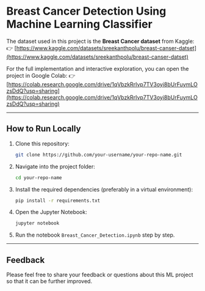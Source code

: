 # Breast Cancer Detection Using Machine Learning Classifier

The dataset used in this project is the **Breast Cancer dataset** from Kaggle:
👉 [https://www.kaggle.com/datasets/sreekanthpolu/breast-canser-datset](https://www.kaggle.com/datasets/sreekanthpolu/breast-canser-datset)

For the full implementation and interactive exploration, you can open the project in Google Colab:
👉 [https://colab.research.google.com/drive/1qVbzkRrIvp7TV3oyi8bUrFuymLOzsDdQ?usp=sharing](https://colab.research.google.com/drive/1qVbzkRrIvp7TV3oyi8bUrFuymLOzsDdQ?usp=sharing)

---

## How to Run Locally

1. Clone this repository:

   ```bash
   git clone https://github.com/your-username/your-repo-name.git
   ```

2. Navigate into the project folder:

   ```bash
   cd your-repo-name
   ```

3. Install the required dependencies (preferably in a virtual environment):

   ```bash
   pip install -r requirements.txt
   ```

4. Open the Jupyter Notebook:

   ```bash
   jupyter notebook
   ```

5. Run the notebook `Breast_Cancer_Detection.ipynb` step by step.

---

## Feedback

Please feel free to share your feedback or questions about this ML project so that it can be further improved.
